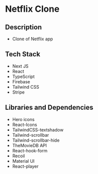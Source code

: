 # Netflix Clone

## Description

- Clone of Netflix app

## Tech Stack

- Next JS
- React
- TypeScript
- Firebase
- Tailwind CSS
- Stripe

## Libraries and Dependencies

- Hero icons
- React-Icons
- TailwindCSS-textshadow
- Tailwind-scrollbar
- Tailwind-scrollbar-hide
- TheMovieDB API
- React-hook-form
- Recoil
- Material UI
- React-player
